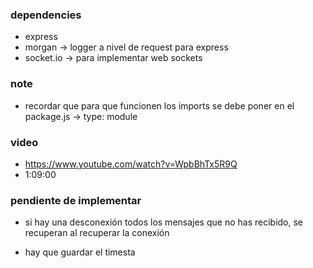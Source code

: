 ### dependencies
- express
- morgan -> logger a nivel de request para express
- socket.io -> para implementar web sockets

### note
- recordar que para que funcionen los imports se debe
  poner en el package.js -> type: module

### video 
- https://www.youtube.com/watch?v=WpbBhTx5R9Q
- 1:09:00

### pendiente de implementar
- si hay una desconexión todos los mensajes que no has recibido, se recuperan al recuperar la conexión

- hay que guardar el timesta


